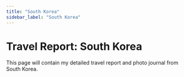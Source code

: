 ```yaml
---
title: "South Korea"
sidebar_label: "South Korea"
---
```


# Travel Report: South Korea

This page will contain my detailed travel report and photo journal from South Korea. 